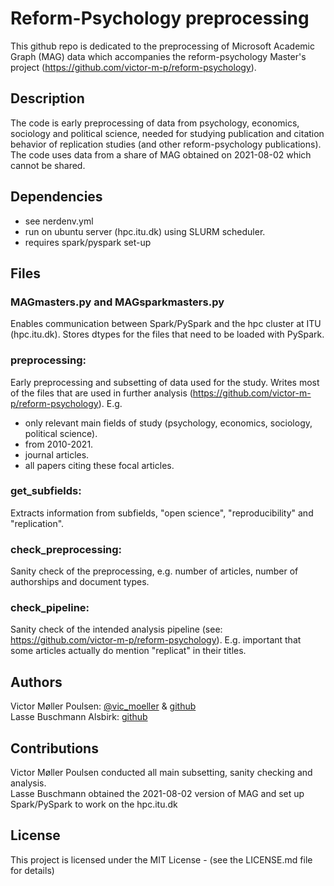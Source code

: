 # Reform-Psychology preprocessing 

This github repo is dedicated to the preprocessing of Microsoft Academic Graph (MAG) data
which accompanies the reform-psychology Master's project (https://github.com/victor-m-p/reform-psychology). 

## Description

The code is early preprocessing of data from psychology, economics, sociology and political science,
needed for studying publication and citation behavior of replication studies (and other reform-psychology publications).
The code uses data from a share of MAG obtained on 2021-08-02 which cannot be shared.  

## Dependencies

* see nerdenv.yml
* run on ubuntu server (hpc.itu.dk) using SLURM scheduler. 
* requires spark/pyspark set-up

## Files

### MAGmasters.py and MAGsparkmasters.py
Enables communication between Spark/PySpark and the hpc cluster at ITU (hpc.itu.dk).
Stores dtypes for the files that need to be loaded with PySpark. 

### preprocessing: 
Early preprocessing and subsetting of data used for the study.
Writes most of the files that are used in further analysis (https://github.com/victor-m-p/reform-psychology). 
E.g. 
* only relevant main fields of study (psychology, economics, sociology, political science). 
* from 2010-2021.
* journal articles. 
* all papers citing these focal articles.

### get_subfields: 
Extracts information from subfields, "open science", "reproducibility" and "replication".

### check_preprocessing:
Sanity check of the preprocessing, e.g. number of articles, number of authorships and document types. 

### check_pipeline: 
Sanity check of the intended analysis pipeline (see: https://github.com/victor-m-p/reform-psychology).
E.g. important that some articles actually do mention "replicat" in their titles. 

## Authors

Victor Møller Poulsen: [@vic_moeller](https://github.com/victor-m-p) & [github](https://github.com/victor-m-p) <br/>
Lasse Buschmann Alsbirk: [github](https://github.com/buschbirk)

## Contributions

Victor Møller Poulsen conducted all main subsetting, sanity checking and analysis. <br/> 
Lasse Buschmann obtained the 2021-08-02 version of MAG and set up Spark/PySpark to work on the hpc.itu.dk

## License 

This project is licensed under the MIT License - (see the LICENSE.md file for details)

